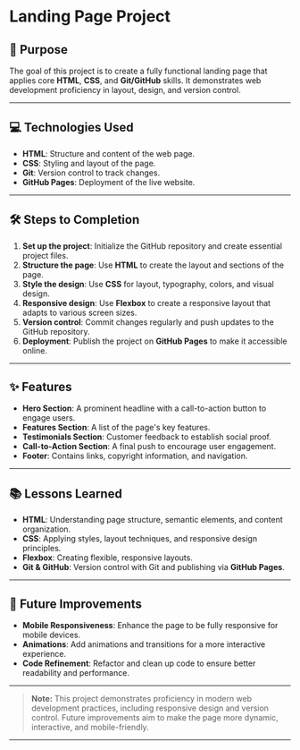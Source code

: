 # **Landing Page Project**

## **📘 Purpose**
The goal of this project is to create a fully functional landing page that applies core **HTML**, **CSS**, and **Git/GitHub** skills. It demonstrates web development proficiency in layout, design, and version control.

---

## **💻 Technologies Used**
- **HTML**: Structure and content of the web page.
- **CSS**: Styling and layout of the page.
- **Git**: Version control to track changes.
- **GitHub Pages**: Deployment of the live website.

---

## **🛠️ Steps to Completion**
1. **Set up the project**: Initialize the GitHub repository and create essential project files.
2. **Structure the page**: Use **HTML** to create the layout and sections of the page.
3. **Style the design**: Use **CSS** for layout, typography, colors, and visual design.
4. **Responsive design**: Use **Flexbox** to create a responsive layout that adapts to various screen sizes.
5. **Version control**: Commit changes regularly and push updates to the GitHub repository.
6. **Deployment**: Publish the project on **GitHub Pages** to make it accessible online.

---

## **✨ Features**
- **Hero Section**: A prominent headline with a call-to-action button to engage users.
- **Features Section**: A list of the page's key features.
- **Testimonials Section**: Customer feedback to establish social proof.
- **Call-to-Action Section**: A final push to encourage user engagement.
- **Footer**: Contains links, copyright information, and navigation.

---

## **📚 Lessons Learned**
- **HTML**: Understanding page structure, semantic elements, and content organization.
- **CSS**: Applying styles, layout techniques, and responsive design principles.
- **Flexbox**: Creating flexible, responsive layouts.
- **Git & GitHub**: Version control with Git and publishing via **GitHub Pages**.

---

## **🚀 Future Improvements**
- **Mobile Responsiveness**: Enhance the page to be fully responsive for mobile devices.
- **Animations**: Add animations and transitions for a more interactive experience.
- **Code Refinement**: Refactor and clean up code to ensure better readability and performance.

---

> **Note:** This project demonstrates proficiency in modern web development practices, including responsive design and version control. Future improvements aim to make the page more dynamic, interactive, and mobile-friendly.

---
